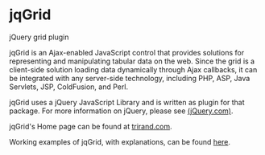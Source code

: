 jqGrid
======

jQuery grid plugin

jqGrid is an Ajax-enabled JavaScript control that provides solutions for 
representing and manipulating tabular data on the web. Since the grid is a 
client-side solution loading data dynamically through Ajax callbacks, it can be
integrated with any server-side technology, including PHP, ASP, Java Servlets, 
JSP, ColdFusion, and Perl.

jqGrid uses a jQuery JavaScript Library and is written as plugin for that 
package. For more information on jQuery, please see <a href="http://jquery.com/">(jQuery.com)</a>.

jqGrid's Home page can be found at <a href="http://www.trirand.com/blog">trirand.com</a>.

Working examples of jqGrid, with explanations, can be found
<a href="http://www.trirand.com/jqgrid/jqgrid.html">here</a>.
